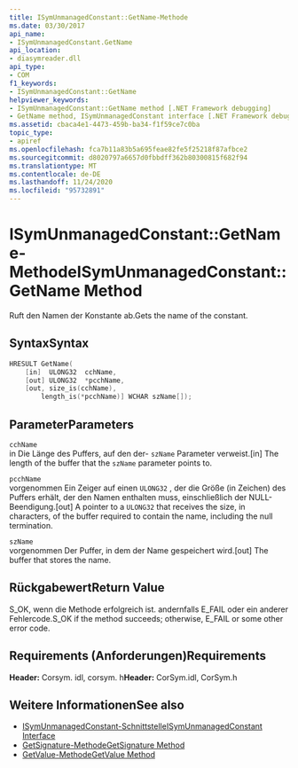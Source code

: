 ```yaml
---
title: ISymUnmanagedConstant::GetName-Methode
ms.date: 03/30/2017
api_name:
- ISymUnmanagedConstant.GetName
api_location:
- diasymreader.dll
api_type:
- COM
f1_keywords:
- ISymUnmanagedConstant::GetName
helpviewer_keywords:
- ISymUnmanagedConstant::GetName method [.NET Framework debugging]
- GetName method, ISymUnmanagedConstant interface [.NET Framework debugging]
ms.assetid: cbaca4e1-4473-459b-ba34-f1f59ce7c0ba
topic_type:
- apiref
ms.openlocfilehash: fca7b11a83b5a695feae82fe5f25218f87afbce2
ms.sourcegitcommit: d8020797a6657d0fbbdff362b80300815f682f94
ms.translationtype: MT
ms.contentlocale: de-DE
ms.lasthandoff: 11/24/2020
ms.locfileid: "95732891"
---
```

# <a name="isymunmanagedconstantgetname-method"></a><span data-ttu-id="b5cac-102">ISymUnmanagedConstant::GetName-Methode</span><span class="sxs-lookup"><span data-stu-id="b5cac-102">ISymUnmanagedConstant::GetName Method</span></span>

<span data-ttu-id="b5cac-103">Ruft den Namen der Konstante ab.</span><span class="sxs-lookup"><span data-stu-id="b5cac-103">Gets the name of the constant.</span></span>  
  
## <a name="syntax"></a><span data-ttu-id="b5cac-104">Syntax</span><span class="sxs-lookup"><span data-stu-id="b5cac-104">Syntax</span></span>  
  
```cpp  
HRESULT GetName(  
    [in]  ULONG32  cchName,  
    [out] ULONG32  *pcchName,  
    [out, size_is(cchName),  
        length_is(*pcchName)] WCHAR szName[]);  
```  
  
## <a name="parameters"></a><span data-ttu-id="b5cac-105">Parameter</span><span class="sxs-lookup"><span data-stu-id="b5cac-105">Parameters</span></span>  

 `cchName`  
 <span data-ttu-id="b5cac-106">in Die Länge des Puffers, auf den der- `szName` Parameter verweist.</span><span class="sxs-lookup"><span data-stu-id="b5cac-106">[in] The length of the buffer that the `szName` parameter points to.</span></span>  
  
 `pcchName`  
 <span data-ttu-id="b5cac-107">vorgenommen Ein Zeiger auf einen `ULONG32` , der die Größe (in Zeichen) des Puffers erhält, der den Namen enthalten muss, einschließlich der NULL-Beendigung.</span><span class="sxs-lookup"><span data-stu-id="b5cac-107">[out] A pointer to a `ULONG32` that receives the size, in characters, of the buffer required to contain the name, including the null termination.</span></span>  
  
 `szName`  
 <span data-ttu-id="b5cac-108">vorgenommen Der Puffer, in dem der Name gespeichert wird.</span><span class="sxs-lookup"><span data-stu-id="b5cac-108">[out] The buffer that stores the name.</span></span>  
  
## <a name="return-value"></a><span data-ttu-id="b5cac-109">Rückgabewert</span><span class="sxs-lookup"><span data-stu-id="b5cac-109">Return Value</span></span>  

 <span data-ttu-id="b5cac-110">S_OK, wenn die Methode erfolgreich ist. andernfalls E_FAIL oder ein anderer Fehlercode.</span><span class="sxs-lookup"><span data-stu-id="b5cac-110">S_OK if the method succeeds; otherwise, E_FAIL or some other error code.</span></span>  
  
## <a name="requirements"></a><span data-ttu-id="b5cac-111">Requirements (Anforderungen)</span><span class="sxs-lookup"><span data-stu-id="b5cac-111">Requirements</span></span>  

 <span data-ttu-id="b5cac-112">**Header:** Corsym. idl, corsym. h</span><span class="sxs-lookup"><span data-stu-id="b5cac-112">**Header:** CorSym.idl, CorSym.h</span></span>  
  
## <a name="see-also"></a><span data-ttu-id="b5cac-113">Weitere Informationen</span><span class="sxs-lookup"><span data-stu-id="b5cac-113">See also</span></span>

- [<span data-ttu-id="b5cac-114">ISymUnmanagedConstant-Schnittstelle</span><span class="sxs-lookup"><span data-stu-id="b5cac-114">ISymUnmanagedConstant Interface</span></span>](isymunmanagedconstant-interface.md)
- [<span data-ttu-id="b5cac-115">GetSignature-Methode</span><span class="sxs-lookup"><span data-stu-id="b5cac-115">GetSignature Method</span></span>](isymunmanagedconstant-getsignature-method.md)
- [<span data-ttu-id="b5cac-116">GetValue-Methode</span><span class="sxs-lookup"><span data-stu-id="b5cac-116">GetValue Method</span></span>](isymunmanagedconstant-getvalue-method.md)
